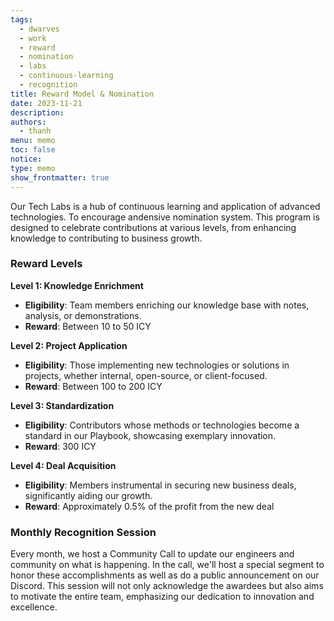 ```yaml
---
tags:
  - dwarves
  - work
  - reward
  - nomination
  - labs
  - continuous-learning
  - recognition
title: Reward Model & Nomination
date: 2023-11-21
description: 
authors:
  - thanh
menu: memo
toc: false
notice: 
type: memo
show_frontmatter: true
---
```

Our Tech Labs is a hub of continuous learning and application of advanced technologies. To encourage andensive nomination system. This program is designed to celebrate contributions at various levels, from enhancing knowledge to contributing to business growth.

### **Reward Levels**

**Level 1: Knowledge Enrichment**

- **Eligibility**: Team members enriching our knowledge base with notes, analysis, or demonstrations.
- **Reward**: Between 10 to 50 ICY

**Level 2: Project Application**

- **Eligibility**: Those implementing new technologies or solutions in projects, whether internal, open-source, or client-focused.
- **Reward**: Between 100 to 200 ICY

**Level 3: Standardization**

- **Eligibility**: Contributors whose methods or technologies become a standard in our Playbook, showcasing exemplary innovation.
- **Reward**: 300 ICY

**Level 4: Deal Acquisition**

- **Eligibility**: Members instrumental in securing new business deals, significantly aiding our growth.
- **Reward**: Approximately 0.5% of the profit from the new deal

### **Monthly Recognition Session**

Every month, we host a Community Call to update our engineers and community on what is happening. In the call, we'll host a special segment to honor these accomplishments as well as do a public announcement on our Discord. This session will not only acknowledge the awardees but also aims to motivate the entire team, emphasizing our dedication to innovation and excellence.